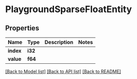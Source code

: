 # PlaygroundSparseFloatEntity

## Properties

Name | Type | Description | Notes
------------ | ------------- | ------------- | -------------
**index** | **i32** |  | 
**value** | **f64** |  | 

[[Back to Model list]](../README.md#documentation-for-models) [[Back to API list]](../README.md#documentation-for-api-endpoints) [[Back to README]](../README.md)


